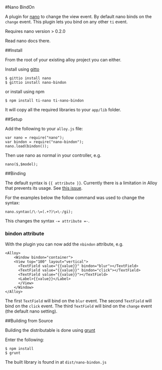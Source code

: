 #Nano BindOn 

A plugin for [nano](https://github.com/dbankier/nano) to change the view event.
By default nano binds on the `change` event. This plugin lets you bind on any other
`ti` event.

Requires nano version > 0.2.0

Read nano docs there.

##Install

From the root of your existing alloy project you can either.

Install using [gitto](http://gitt.io/)

~~~
$ gittio install nano
$ gittio install nano-bindon
~~~

or install using npm

~~~
$ npm install ti-nano ti-nano-bindon
~~~

It will copy all the required libraries to your `app/lib` folder.

##Setup

Add the following to your `alloy.js` file:

~~~
var nano = require("nano");
var bindon = require("nano-bindon");
nano.load(bindon());
~~~

Then use nano as normal in your controller, e.g.

~~~
nano($,$model);
~~~

##Binding

The default syntax is `{{ attribute }}`. Currently there is a limitation in Alloy that prevents its usage.
See [this issue](https://github.com/dbankier/nano/issues/1).

For the examples below the follow command was used to change the syntax:

~~~
nano.syntax(/\-\=(.+?)\=\-/gi);
~~~

This changes the syntax `-= attribute =-`. 

### bindon attribute 

With the plugin you can now add the `nbindon` attribute, e.g.

~~~
<Alloy>
	<Window bindon="container">
    <View top="100" layout="vertical">
      <TextField value="{{value}}" bindon="blur"></TextField>
      <TextField value="{{value}}" bindon="click"></TextField>
      <TextField value="{{value}}"></TextField>
      <Label>{{value}}</Label>
      </View>
	</Window>
</Alloy>
~~~

The first `TextField` will bind on the `blur` event.
The second `TextField` will bind on the `click` event.
The third `TextField` will bind on the `change` event (the default nano setting).


##Building from Source

Building the distributable is done using [grunt](http://gruntjs.com/)

Enter the following:

~~~
$ npm install
$ grunt
~~~

The built library is found in at `dist/nano-bindon.js`

